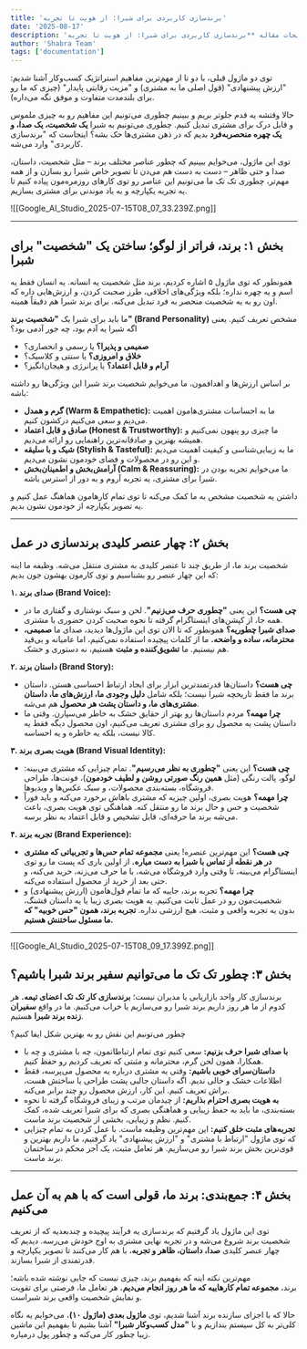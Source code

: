```yaml
---
title: 'برندسازی کاربردی برای شبرا: از هویت تا تجربه'
date: '2025-08-17'
description: 'توضیحات مقاله **برندسازی کاربردی برای شبرا: از هویت تا تجربه**'
author: 'Shabra Team'
tags: ['documentation']
---
```


توی دو ماژول قبلی، با دو تا از مهم‌ترین مفاهیم استراتژیک کسب‌وکار آشنا شدیم: "ارزش پیشنهادی" (قول اصلی ما به مشتری) و "مزیت رقابتی پایدار" (چیزی که ما رو برای بلندمدت متفاوت و موفق نگه می‌داره).

حالا وقتشه یه قدم جلوتر بریم و ببینیم چطوری می‌تونیم این مفاهیم رو به چیزی ملموس و قابل درک برای مشتری تبدیل کنیم. چطوری می‌تونیم به شبرا **یک شخصیت، یک صدا، و یک چهره منحصربه‌فرد** بدیم که در ذهن مشتری‌ها حک بشه؟ اینجاست که "برندسازی کاربردی" وارد می‌شه.

توی این ماژول، می‌خوایم ببینیم که چطور عناصر مختلف برند – مثل شخصیت، داستان، صدا و حتی ظاهر – دست به دست هم می‌دن تا تصویر خاص شبرا رو بسازن و از همه مهم‌تر، چطوری تک تک ما می‌تونیم این عناصر رو توی کارهای روزمره‌مون پیاده کنیم تا یه تجربه یکپارچه و به یاد موندنی برای مشتری بسازیم.

![[Google_AI_Studio_2025-07-15T08_07_33.239Z.png]]

---

## **بخش ۱: برند، فراتر از لوگو؛ ساختن یک "شخصیت" برای شبرا**

همونطور که توی ماژول ۵ اشاره کردیم، برند مثل شخصیت یه انسانه. یه انسان فقط یه اسم و یه چهره نداره؛ بلکه ویژگی‌های اخلاقی، طرز صحبت کردن، و ارزش‌هایی داره که اون رو به یه شخصیت منحصر به فرد تبدیل می‌کنه. برای برند شبرا هم دقیقاً همینه.

ما باید برای شبرا یک **"شخصیت برند" (Brand Personality)** مشخص تعریف کنیم. یعنی اگه شبرا یه آدم بود، چه جور آدمی بود؟

- **صمیمی و پذیرا؟** یا رسمی و انحصاری؟
- **خلاق و امروزی؟** یا سنتی و کلاسیک؟
- **آرام و قابل اعتماد؟** یا پرانرژی و هیجان‌انگیز؟

بر اساس ارزش‌ها و اهدافمون، ما می‌خوایم شخصیت برند شبرا این ویژگی‌ها رو داشته باشه:

- **گرم و همدل (Warm & Empathetic):** ما به احساسات مشتری‌هامون اهمیت می‌دیم و سعی می‌کنیم درکشون کنیم.
- **صادق و قابل اعتماد (Honest & Trustworthy):** ما چیزی رو پنهون نمی‌کنیم و همیشه بهترین و صادقانه‌ترین راهنمایی رو ارائه می‌دیم.
- **شیک و با سلیقه (Stylish & Tasteful):** ما به زیبایی‌شناسی و کیفیت اهمیت می‌دیم و این رو در محصولات و فضای خودمون نشون می‌دیم.
- **آرامش‌بخش و اطمینان‌بخش (Calm & Reassuring):** ما می‌خوایم تجربه بودن در شبرا برای مشتری، یه تجربه آروم و به دور از استرس باشه.

داشتن یه شخصیت مشخص به ما کمک می‌کنه تا توی تمام کارهامون هماهنگ عمل کنیم و یه تصویر یکپارچه از خودمون نشون بدیم.

---

## **بخش ۲: چهار عنصر کلیدی برندسازی در عمل**

شخصیت برند ما، از طریق چند تا عنصر کلیدی به مشتری منتقل می‌شه. وظیفه ما اینه که این چهار عنصر رو بشناسیم و توی کارمون بهشون جون بدیم:

**۱. صدای برند (Brand Voice):**

- **چی هست؟** این یعنی **"چطوری حرف می‌زنیم"**. لحن و سبک نوشتاری و گفتاری ما در همه جا، از کپشن‌های اینستاگرام گرفته تا نحوه صحبت کردن حضوری با مشتری.
- **صدای شبرا چطوریه؟** همونطور که تا الان توی این ماژول‌ها دیدید، صدای ما **صمیمی، محترمانه، ساده و واضحه.** ما از کلمات پیچیده استفاده نمی‌کنیم، اما عامیانه و بی‌قید هم نیستیم. ما **تشویق‌کننده و مثبت** هستیم، نه دستوری و خشک.

**۲. داستان برند (Brand Story):**

- **چی هست؟** داستان‌ها قدرتمندترین ابزار برای ایجاد ارتباط احساسی هستن. داستان برند ما فقط تاریخچه شبرا نیست؛ بلکه شامل **دلیل وجودی ما، ارزش‌های ما، داستان مشتری‌های ما، و داستان پشت هر محصول** هم می‌شه.
- **چرا مهمه؟** مردم داستان‌ها رو بهتر از حقایق خشک به خاطر می‌سپارن. وقتی ما داستان پشت یه محصول رو برای مشتری تعریف می‌کنیم، اون محصول دیگه فقط یه کالا نیست، بلکه یه خاطره و یه احساسه.

**۳. هویت بصری برند (Brand Visual Identity):**

- **چی هست؟** این یعنی **"چطوری به نظر می‌رسیم"**. تمام چیزایی که مشتری می‌بینه: لوگو، پالت رنگی (مثل **همین رنگ صورتی روشن و لطیف خودمون**)، فونت‌ها، طراحی فروشگاه، بسته‌بندی محصولات، و سبک عکس‌ها و ویدیوها.
- **چرا مهمه؟** هویت بصری، اولین چیزیه که مشتری باهاش برخورد می‌کنه و باید فوراً شخصیت و حس و حال برند ما رو منتقل کنه. هماهنگی توی هویت بصری، باعث می‌شه برند ما حرفه‌ای، قابل تشخیص و قابل اعتماد به نظر برسه.

**۴. تجربه برند (Brand Experience):**

- **چی هست؟** این مهم‌ترین عنصره! یعنی **مجموعه تمام حس‌ها و تجربیاتی که مشتری در هر نقطه از تماس با شبرا به دست میاره.** از اولین باری که پست ما رو توی اینستاگرام می‌بینه، تا وقتی وارد فروشگاه می‌شه، با ما حرف می‌زنه، خرید می‌کنه، و حتی بعد از خرید از محصول استفاده می‌کنه.
- **چرا مهمه؟** تجربه برند، جاییه که ما تمام قول‌هامون (ارزش پیشنهادی) و شخصیت‌مون رو در عمل ثابت می‌کنیم. یه هویت بصری زیبا یا یه داستان قشنگ، بدون یه تجربه واقعی و مثبت، هیچ ارزشی نداره. **تجربه برند، همون "حس خوبیه" که ما مسئول ساختنش هستیم.**

---

![[Google_AI_Studio_2025-07-15T08_09_17.399Z.png]]

## **بخش ۳: چطور تک تک ما می‌توانیم سفیر برند شبرا باشیم؟**

برندسازی کار واحد بازاریابی یا مدیران نیست؛ **برندسازی کار تک تک اعضای تیمه.** هر کدوم از ما هر روز داریم برند شبرا رو می‌سازیم یا خراب می‌کنیم. ما در واقع **سفیران زنده برند شبرا** هستیم.

چطور می‌تونیم این نقش رو به بهترین شکل ایفا کنیم؟

- **با صدای شبرا حرف بزنیم:** سعی کنیم توی تمام ارتباطاتمون، چه با مشتری و چه با همکارا، همون لحن گرم، محترمانه و مثبتی که تعریف کردیم رو حفظ کنیم.
- **داستان‌سرای خوبی باشیم:** وقتی یه مشتری درباره یه محصول می‌پرسه، فقط اطلاعات خشک و خالی ندیم. اگه داستان جالبی پشت طراحی یا ساختش هست، براش تعریف کنیم. این کار، ارزش محصول رو چند برابر می‌کنه.
- **به هویت بصری احترام بذاریم:** از چیدمان مرتب و زیبای فروشگاه گرفته تا نحوه بسته‌بندی، ما باید به حفظ زیبایی و هماهنگی بصری که برای شبرا تعریف شده، کمک کنیم. نظم و زیبایی، بخشی از شخصیت برند ماست.
- **تجربه‌های مثبت خلق کنیم:** این مهم‌ترین وظیفه ماست. با عمل کردن به تمام چیزایی که توی ماژول "ارتباط با مشتری" و "ارزش پیشنهادی" یاد گرفتیم، ما داریم بهترین و قوی‌ترین بخش برند شبرا رو می‌سازیم. هر تعامل مثبت، یک آجر محکم در ساختمان برند ماست.

---

## **بخش ۴: جمع‌بندی: برند ما، قولی است که با هم به آن عمل می‌کنیم**

توی این ماژول یاد گرفتیم که برندسازی یه فرآیند پیچیده و چندبعدیه که از تعریف شخصیت برند شروع می‌شه و در تجربه نهایی مشتری به اوج خودش می‌رسه. دیدیم که چهار عنصر کلیدی **صدا، داستان، ظاهر و تجربه**، با هم کار می‌کنند تا تصویر یکپارچه و قدرتمندی از شبرا بسازند.

مهم‌ترین نکته اینه که بفهمیم برند، چیزی نیست که جایی نوشته شده باشه؛ برند، **مجموعه تمام کارهاییه که ما هر روز انجام می‌دیم.** هر تعامل ما، فرصتی برای تقویت و نمایش شخصیت واقعی برند شبراست.

حالا که با اجزای سازنده برند آشنا شدیم، توی **ماژول بعدی (ماژول ۱۰)**، می‌خوایم یه نگاه کلی‌تر به کل سیستم بندازیم و با **"مدل کسب‌وکار شبرا"** آشنا بشیم تا بفهمیم این ماشین زیبا چطور کار می‌کنه و چطور پول درمیاره.

